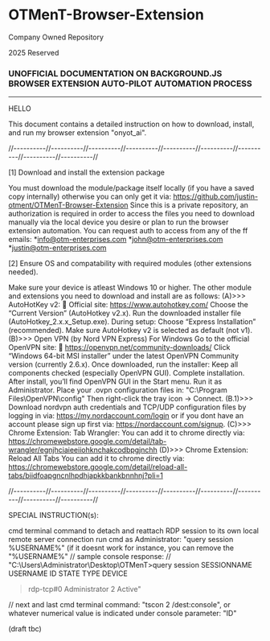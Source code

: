 # OTMenT-Browser-Extension
Company Owned Repository

2025 Reserved

### UNOFFICIAL DOCUMENTATION ON BACKGROUND.JS BROWSER EXTENSION AUTO-PILOT AUTOMATION PROCESS ###

************************************************

HELLO

This document contains a detailed instruction on how to download, install, and run my browser extension "onyot_ai".

//----------//----------//----------//----------//----------//----------//----------//----------//----------//


[1] Download and install the extension package

You must download the module/package itself locally (if you have a saved copy internally)
otherwise you can only get it via:
https://github.com/justin-otment/OTMenT-Browser-Extension
Since this is a private repository, an authorization is required 
in order to access the files you need to download manually via the local device you desire or 
plan to run the browser extension automation. 
You can request auth to access from any of the ff emails:
*info@otm-enterprises.com
*john@otm-enterprises.com
*justin@otm-enterprises.com


[2] Ensure OS and compatability with required modules (other extensions needed).

Make sure your device is atleast Windows 10 or higher. 
The other module and extensions you need to download and install are as follows:
(A)>>> AutoHotKey v2:
🔗 Official site: https://www.autohotkey.com/
Choose the “Current Version” (AutoHotkey v2.x).
Run the downloaded installer file (AutoHotkey_2.x.x_Setup.exe).
During setup:
Choose “Express Installation” (recommended).
Make sure AutoHotkey v2 is selected as default (not v1).
(B)>>> Open VPN (by Nord VPN Express)
For Windows
Go to the official OpenVPN site:
🔗 https://openvpn.net/community-downloads/
Click “Windows 64-bit MSI installer” under the latest OpenVPN Community version (currently 2.6.x).
Once downloaded, run the installer:
Keep all components checked (especially OpenVPN GUI).
Complete installation.
After install, you’ll find OpenVPN GUI in the Start menu.
Run it as Administrator.
Place your .ovpn configuration files in:
"C:\Program Files\OpenVPN\config\"
Then right-click the tray icon → Connect.
(B.1)>>> Download nordvpn auth credentials and TCP/UDP configuration files by logging in via: 
https://my.nordaccount.com/login or if you dont have an account please sign up first via: 
https://nordaccount.com/signup. 
(C)>>> Chrome Extension: Tab Wrangler:
You can add it to chrome directly via:
https://chromewebstore.google.com/detail/tab-wrangler/egnjhciaieeiiohknchakcodbpgjnchh
(D)>>> Chrome Extension: Reload All Tabs
You can add it to chrome directly via:
https://chromewebstore.google.com/detail/reload-all-tabs/biidfoapgncnlhpdhjapkkbankbnnhnj?pli=1


//----------//----------//----------//----------//----------//----------//----------//----------//----------//

SPECIAL INSTRUCTION(s):

cmd terminal command to detach and reattach RDP session to its own local remote server connection
run cmd as Administrator: "query session %USERNAME%" (if it doesnt work for instance, you can remove the "%USERNAME%"
// sample console response: 
// "C:\Users\Administrator\Desktop\OTMenT>query session
 SESSIONNAME       USERNAME                 ID  STATE   TYPE        DEVICE
>rdp-tcp#0         Administrator             2  Active" 

// next and last cmd terminal command: "tscon 2 /dest:console", or whatever numerical value is indicated under console parameter: "ID"



(draft tbc)
